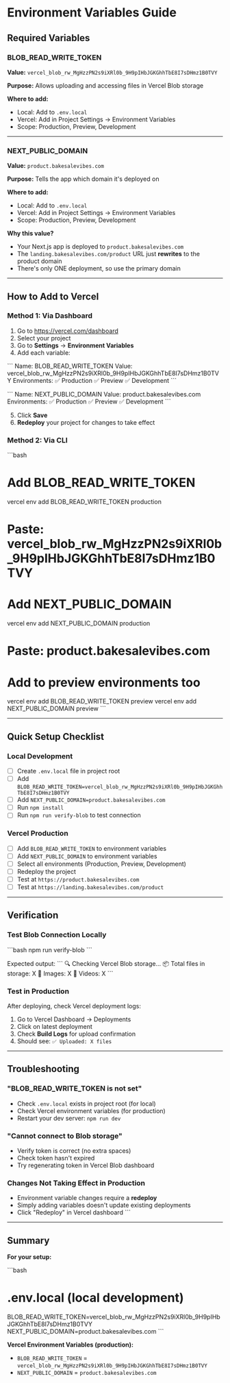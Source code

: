 # Environment Variables Guide

## Required Variables

### BLOB_READ_WRITE_TOKEN
**Value:** `vercel_blob_rw_MgHzzPN2s9iXRl0b_9H9pIHbJGKGhhTbE8I7sDHmz1B0TVY`

**Purpose:** Allows uploading and accessing files in Vercel Blob storage

**Where to add:**
- Local: Add to `.env.local`
- Vercel: Add in Project Settings → Environment Variables
- Scope: Production, Preview, Development

---

### NEXT_PUBLIC_DOMAIN
**Value:** `product.bakesalevibes.com`

**Purpose:** Tells the app which domain it's deployed on

**Where to add:**
- Local: Add to `.env.local`
- Vercel: Add in Project Settings → Environment Variables
- Scope: Production, Preview, Development

**Why this value?**
- Your Next.js app is deployed to `product.bakesalevibes.com`
- The `landing.bakesalevibes.com/product` URL just **rewrites** to the product domain
- There's only ONE deployment, so use the primary domain

---

## How to Add to Vercel

### Method 1: Via Dashboard
1. Go to https://vercel.com/dashboard
2. Select your project
3. Go to **Settings** → **Environment Variables**
4. Add each variable:

\`\`\`
Name: BLOB_READ_WRITE_TOKEN
Value: vercel_blob_rw_MgHzzPN2s9iXRl0b_9H9pIHbJGKGhhTbE8I7sDHmz1B0TVY
Environments: ✅ Production ✅ Preview ✅ Development
\`\`\`

\`\`\`
Name: NEXT_PUBLIC_DOMAIN
Value: product.bakesalevibes.com
Environments: ✅ Production ✅ Preview ✅ Development
\`\`\`

5. Click **Save**
6. **Redeploy** your project for changes to take effect

### Method 2: Via CLI
\`\`\`bash
# Add BLOB_READ_WRITE_TOKEN
vercel env add BLOB_READ_WRITE_TOKEN production
# Paste: vercel_blob_rw_MgHzzPN2s9iXRl0b_9H9pIHbJGKGhhTbE8I7sDHmz1B0TVY

# Add NEXT_PUBLIC_DOMAIN
vercel env add NEXT_PUBLIC_DOMAIN production
# Paste: product.bakesalevibes.com

# Add to preview environments too
vercel env add BLOB_READ_WRITE_TOKEN preview
vercel env add NEXT_PUBLIC_DOMAIN preview
\`\`\`

---

## Quick Setup Checklist

### Local Development
- [ ] Create `.env.local` file in project root
- [ ] Add `BLOB_READ_WRITE_TOKEN=vercel_blob_rw_MgHzzPN2s9iXRl0b_9H9pIHbJGKGhhTbE8I7sDHmz1B0TVY`
- [ ] Add `NEXT_PUBLIC_DOMAIN=product.bakesalevibes.com`
- [ ] Run `npm install`
- [ ] Run `npm run verify-blob` to test connection

### Vercel Production
- [ ] Add `BLOB_READ_WRITE_TOKEN` to environment variables
- [ ] Add `NEXT_PUBLIC_DOMAIN` to environment variables
- [ ] Select all environments (Production, Preview, Development)
- [ ] Redeploy the project
- [ ] Test at `https://product.bakesalevibes.com`
- [ ] Test at `https://landing.bakesalevibes.com/product`

---

## Verification

### Test Blob Connection Locally
\`\`\`bash
npm run verify-blob
\`\`\`

Expected output:
\`\`\`
🔍 Checking Vercel Blob storage...
📦 Total files in storage: X
📸 Images: X
🎥 Videos: X
\`\`\`

### Test in Production
After deploying, check Vercel deployment logs:
1. Go to Vercel Dashboard → Deployments
2. Click on latest deployment
3. Check **Build Logs** for upload confirmation
4. Should see: `✅ Uploaded: X files`

---

## Troubleshooting

### "BLOB_READ_WRITE_TOKEN is not set"
- Check `.env.local` exists in project root (for local)
- Check Vercel environment variables (for production)
- Restart your dev server: `npm run dev`

### "Cannot connect to Blob storage"
- Verify token is correct (no extra spaces)
- Check token hasn't expired
- Try regenerating token in Vercel Blob dashboard

### Changes Not Taking Effect in Production
- Environment variable changes require a **redeploy**
- Simply adding variables doesn't update existing deployments
- Click "Redeploy" in Vercel dashboard
\`\`\`

---

## Summary

**For your setup:**

\`\`\`bash
# .env.local (local development)
BLOB_READ_WRITE_TOKEN=vercel_blob_rw_MgHzzPN2s9iXRl0b_9H9pIHbJGKGhhTbE8I7sDHmz1B0TVY
NEXT_PUBLIC_DOMAIN=product.bakesalevibes.com
\`\`\`

**Vercel Environment Variables (production):**
- `BLOB_READ_WRITE_TOKEN` = `vercel_blob_rw_MgHzzPN2s9iXRl0b_9H9pIHbJGKGhhTbE8I7sDHmz1B0TVY`
- `NEXT_PUBLIC_DOMAIN` = `product.bakesalevibes.com`
